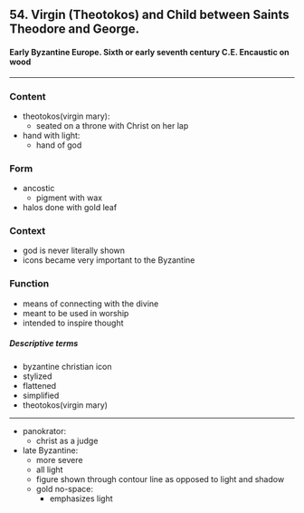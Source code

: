 <!-- order:5 -->
## 54. Virgin (Theotokos) and Child between Saints Theodore and George. 

#### Early Byzantine Europe. Sixth or early seventh century C.E. Encaustic on wood

---

### Content
- theotokos(virgin mary):
  - seated on a throne with Christ on her lap
- hand with light:
  - hand of god

### Form
- ancostic
  - pigment with wax
- halos done with gold leaf

### Context
- god is never literally shown
- icons became very important to the Byzantine

### Function
- means of connecting with the divine
- meant to be used in worship
- intended to inspire thought

##### Descriptive terms
- byzantine christian icon
- stylized
- flattened
- simplified
- theotokos(virgin mary)

---

- panokrator:
  - christ as a judge
- late Byzantine:
  - more severe
  - all light
  - figure shown through contour line as opposed to light and shadow
  - gold no-space:
    - emphasizes light
